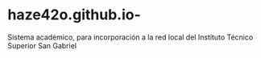 # haze42o.github.io-
Sistema académico, para incorporación a la red local del Instituto Técnico Superior  San Gabriel